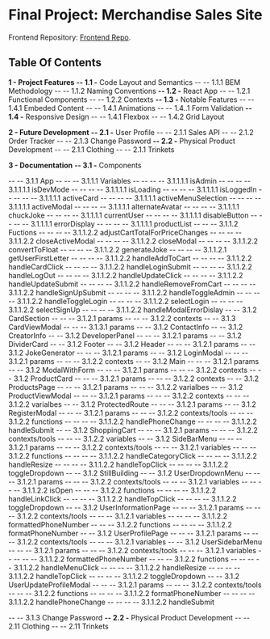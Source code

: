 # Final Project: Merchandise Sales Site

Frontend Repository: [Frontend Repo](https://github.com/DavidMiles1925/fp-frontend).

## Table Of Contents

**1 - Project Features**
**-- 1.1 -** Code Layout and Semantics
-- -- 1.1.1 BEM Methodology
-- -- 1.1.2 Naming Conventions
**-- 1.2 -** React App
-- -- 1.2.1 Functional Components
-- -- 1.2.2 Contexts
**-- 1.3 -** Notable Features
-- -- 1.4.1 Embeded Content
-- -- 1.4.1 Animations
-- -- 1.4..1 Form Validation
**-- 1.4 -** Responsive Design
-- -- 1.4.1 Flexbox
-- -- 1.4.2 Grid Layout

**2 - Future Development**
**-- 2.1 -** User Profile
-- -- 2.1.1 Sales API
-- -- 2.1.2 Order Tracker
-- -- 2.1.3 Change Password
**-- 2.2 -** Physical Product Development
-- -- 2.1.1 Clothing
-- -- 2.1.1 Trinkets

**3 - Documentation**
**-- 3.1 -** Components

-- -- 3.1.1 App
-- -- -- 3.1.1.1 Variables
-- -- -- -- 3.1.1.1.1 isAdmin
-- -- -- -- 3.1.1.1.1 isDevMode
-- -- -- -- 3.1.1.1.1 isLoading
-- -- -- -- 3.1.1.1.1 isLoggedIn
-- -- -- -- 3.1.1.1.1 activeCard
-- -- -- -- 3.1.1.1.1 activeMenuSelection
-- -- -- -- 3.1.1.1.1 activeModal
-- -- -- -- 3.1.1.1.1 alternateAvatar
-- -- -- -- 3.1.1.1.1 chuckJoke
-- -- -- -- 3.1.1.1.1 currentUser
-- -- -- -- 3.1.1.1.1 disableButton
-- -- -- -- 3.1.1.1.1 errorDisplay
-- -- -- -- 3.1.1.1.1 productList
-- -- -- 3.1.1.2 Fuctions
-- -- -- -- 3.1.1.2.2 adjustCartTotalForPriceChanges
-- -- -- -- 3.1.1.2.2 closeActiveModal
-- -- -- -- 3.1.1.2.2 closeModal
-- -- -- -- 3.1.1.2.2 convertToFloat
-- -- -- -- 3.1.1.2.2 generateJoke
-- -- -- -- 3.1.1.2.1 getUserFirstLetter
-- -- -- -- 3.1.1.2.2 handleAddToCart
-- -- -- -- 3.1.1.2.2 handleCardClick
-- -- -- -- 3.1.1.2.2 handleLoginSubmit
-- -- -- -- 3.1.1.2.2 handleLogOut
-- -- -- -- 3.1.1.2.2 handleUpdateClick
-- -- -- -- 3.1.1.2.2 handleUpdateSubmit
-- -- -- -- 3.1.1.2.2 handleRemoveFromCart
-- -- -- -- 3.1.1.2.2 handleSignUpSubmit
-- -- -- -- 3.1.1.2.2 handleToggleAdmin
-- -- -- -- 3.1.1.2.2 handleToggleLogin
-- -- -- -- 3.1.1.2.2 selectLogin
-- -- -- -- 3.1.1.2.2 selectSignUp
-- -- -- -- 3.1.1.2.2 handleModalErrorDislay
-- -- 3.1.2 CardSection
-- -- -- 3.1.2.1 params
-- -- -- 3.1.2.2 contexts
-- -- 3.1.3 CardViewModal
-- -- -- 3.1.3.1 params
-- -- 3.1.2 ContactInfo
-- -- 3.1.2 CreatorInfo
-- -- 3.1.2 DeveloperPanel
-- -- -- 3.1.2.1 params
-- -- 3.1.2 DividerCard
-- -- 3.1.2 Footer
-- -- 3.1.2 Header
-- -- -- 3.1.2.1 params
-- -- 3.1.2 JokeGenerator
-- -- -- 3.1.2.1 params
-- -- 3.1.2 LoginModal
-- -- -- 3.1.2.1 params
-- -- -- 3.1.2.2 contexts
-- -- 3.1.2 Main
-- -- -- 3.1.2.1 params
-- -- 3.1.2 ModalWithForm
-- -- -- 3.1.2.1 params
-- -- -- 3.1.2.2 contexts
-- -- 3.1.2 ProductCard
-- -- -- 3.1.2.1 params
-- -- -- 3.1.2.2 contexts
-- -- 3.1.2 ProductsPage
-- -- -- 3.1.2.1 params
-- -- -- 3.1.2.2 varialbes
-- -- 3.1.2 ProductViewModal
-- -- -- 3.1.2.1 params
-- -- -- 3.1.2.2 contexts
-- -- -- 3.1.2.2 varialbes
-- -- 3.1.2 ProtectedRoute
-- -- -- 3.1.2.1 params
-- -- 3.1.2 RegisterModal
-- -- -- 3.1.2.1 params
-- -- -- 3.1.2.2 contexts/tools
-- -- -- 3.1.2.2 functions
-- -- -- -- 3.1.1.2.2 handlePhoneChange
-- -- -- -- 3.1.1.2.2 handleSubmit
-- -- 3.1.2 ShoppingCart
-- -- -- 3.1.2.1 params
-- -- -- 3.1.2.2 contexts/tools
-- -- -- 3.1.2.2 variables
-- -- 3.1.2 SideBarMenu
-- -- -- 3.1.2.1 params
-- -- -- 3.1.2.2 contexts/tools
-- -- -- 3.1.2.1 variables
-- -- -- 3.1.2.2 functions
-- -- -- -- 3.1.1.2.2 handleCategoryClick
-- -- -- -- 3.1.1.2.2 handleResize
-- -- -- -- 3.1.1.2.2 handleTopClick
-- -- -- -- 3.1.1.2.2 toggleDropdown
-- -- 3.1.2 StillBuilding
-- -- 3.1.2 UserDropdownMenu
-- -- -- 3.1.2.1 params
-- -- -- 3.1.2.2 contexts/tools
-- -- -- 3.1.2.1 variables
-- -- -- -- 3.1.1.2.2 isOpen
-- -- -- 3.1.2.2 functions
-- -- -- -- 3.1.1.2.2 handleLinkClick
-- -- -- -- 3.1.1.2.2 handleTopClick
-- -- -- -- 3.1.1.2.2 toggleDropdown
-- -- 3.1.2 UserInformationPage
-- -- -- 3.1.2.1 params
-- -- -- 3.1.2.2 contexts/tools
-- -- -- 3.1.2.1 variables
-- -- -- -- 3.1.1.2.2 formattedPhoneNumber
-- -- -- 3.1.2.2 functions
-- -- -- -- 3.1.1.2.2 formatPhoneNumber
-- -- 3.1.2 UserProfilePage
-- -- -- 3.1.2.1 params
-- -- -- 3.1.2.2 contexts/tools
-- -- -- 3.1.2.1 variables
-- -- 3.1.2 UserSidebarMenu
-- -- -- 3.1.2.1 params
-- -- -- 3.1.2.2 contexts/tools
-- -- -- 3.1.2.1 variables
-- -- -- -- 3.1.1.2.2 formattedPhoneNumber
-- -- -- 3.1.2.2 functions
-- -- -- -- 3.1.1.2.2 handleMenuClick
-- -- -- -- 3.1.1.2.2 handleResize
-- -- -- -- 3.1.1.2.2 handleTopClick
-- -- -- -- 3.1.1.2.2 toggleDropdown
-- -- 3.1.2 UserUpdateProfileModal
-- -- -- 3.1.2.1 params
-- -- -- 3.1.2.2 contexts/tools
-- -- -- 3.1.2.2 functions
-- -- -- -- 3.1.1.2.2 formatPhoneNumber
-- -- -- -- 3.1.1.2.2 handlePhoneChange
-- -- -- -- 3.1.1.2.2 handleSubmit

-- -- 3.1.3 Change Password
**-- 2.2 -** Physical Product Development
-- -- 2.11 Clothing
-- -- 2.11 Trinkets
